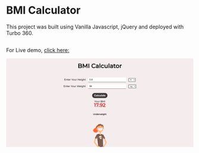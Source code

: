 # BMI Calculator

This project was built using Vanilla Javascript, jQuery and deployed with Turbo 360.

##


For Live demo, [click here:](https://bmi-calculator-2gb7rt.turbo360-vertex.com/)

<img src="public/images/bmi-calculator.png">
